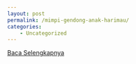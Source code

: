 ```yaml
---
layout: post
permalink: /mimpi-gendong-anak-harimau/
categories:
    - Uncategorized
---
```


[Baca Selengkapnya](/06)